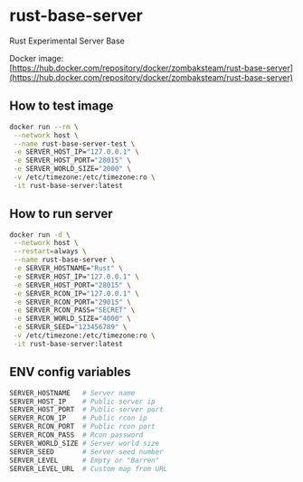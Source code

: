 # rust-base-server

Rust Experimental Server Base

Docker image: [https://hub.docker.com/repository/docker/zombaksteam/rust-base-server](https://hub.docker.com/repository/docker/zombaksteam/rust-base-server)

## How to test image

```bash
docker run --rm \
 --network host \
 --name rust-base-server-test \
 -e SERVER_HOST_IP="127.0.0.1" \
 -e SERVER_HOST_PORT="28015" \
 -e SERVER_WORLD_SIZE="2000" \
 -v /etc/timezone:/etc/timezone:ro \
 -it rust-base-server:latest
```

## How to run server

```bash
docker run -d \
 --network host \
 --restart=always \
 --name rust-base-server \
 -e SERVER_HOSTNAME="Rust" \
 -e SERVER_HOST_IP="127.0.0.1" \
 -e SERVER_HOST_PORT="28015" \
 -e SERVER_RCON_IP="127.0.0.1" \
 -e SERVER_RCON_PORT="29015" \
 -e SERVER_RCON_PASS="SECRET" \
 -e SERVER_WORLD_SIZE="4000" \
 -e SERVER_SEED="123456789" \
 -v /etc/timezone:/etc/timezone:ro \
 -it rust-base-server:latest
```

## ENV config variables

```bash
SERVER_HOSTNAME   # Server name
SERVER_HOST_IP    # Public server ip
SERVER_HOST_PORT  # Public server port
SERVER_RCON_IP    # Public rcon ip
SERVER_RCON_PORT  # Public rcon port
SERVER_RCON_PASS  # Rcon password
SERVER_WORLD_SIZE # Server world size
SERVER_SEED       # Server seed number
SERVER_LEVEL      # Empty or "Barren"
SERVER_LEVEL_URL  # Custom map from URL
```
